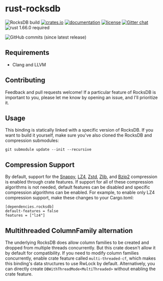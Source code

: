 rust-rocksdb
============
![RocksDB build](https://github.com/rust-rocksdb/rust-rocksdb/workflows/RocksDB%20build/badge.svg?branch=master)
[![crates.io](https://img.shields.io/crates/v/rocksdb.svg)](https://crates.io/crates/rocksdb)
[![documentation](https://docs.rs/rocksdb/badge.svg)](https://docs.rs/rocksdb)
[![license](https://img.shields.io/crates/l/rocksdb.svg)](https://github.com/rust-rocksdb/rust-rocksdb/blob/master/LICENSE)
[![Gitter chat](https://badges.gitter.im/rust-rocksdb/gitter.png)](https://gitter.im/rust-rocksdb/lobby)
![rust 1.66.0 required](https://img.shields.io/badge/rust-1.66.0-blue.svg?label=MSRV)


![GitHub commits (since latest release)](https://img.shields.io/github/commits-since/rust-rocksdb/rust-rocksdb/latest.svg)

## Requirements

- Clang and LLVM

## Contributing

Feedback and pull requests welcome!  If a particular feature of RocksDB is 
important to you, please let me know by opening an issue, and I'll 
prioritize it.

## Usage

This binding is statically linked with a specific version of RocksDB. If you 
want to build it yourself, make sure you've also cloned the RocksDB and 
compression submodules:

    git submodule update --init --recursive

## Compression Support
By default, support for the [Snappy](https://github.com/google/snappy), 
[LZ4](https://github.com/lz4/lz4), [Zstd](https://github.com/facebook/zstd), 
[Zlib](https://zlib.net), and [Bzip2](http://www.bzip.org) compression 
is enabled through crate features.  If support for all of these compression 
algorithms is not needed, default features can be disabled and specific 
compression algorithms can be enabled. For example, to enable only LZ4 
compression support, make these changes to your Cargo.toml:

```
[dependencies.rocksdb]
default-features = false
features = ["lz4"]
```

## Multithreaded ColumnFamily alternation

The underlying RocksDB does allow column families to be created and dropped
from multiple threads concurrently. But this crate doesn't allow it by default
for compatibility. If you need to modify column families concurrently, enable
crate feature called `multi-threaded-cf`, which makes this binding's
data structures to use RwLock by default. Alternatively, you can directly create
`DBWithThreadMode<MultiThreaded>` without enabling the crate feature.
